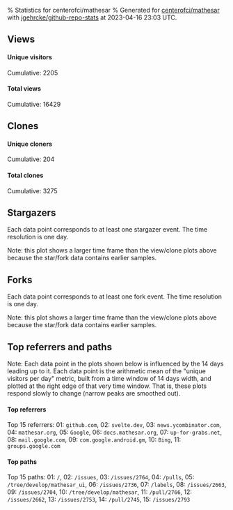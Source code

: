 % Statistics for centerofci/mathesar
% Generated for [centerofci/mathesar](https://github.com/centerofci/mathesar) with [jgehrcke/github-repo-stats](https://github.com/jgehrcke/github-repo-stats) at 2023-04-16 23:03 UTC.


## Views

#### Unique visitors
<div id="chart_views_unique" class="full-width-chart"></div>

Cumulative: 2205

#### Total views
<div id="chart_views_total" class="full-width-chart"></div>

Cumulative: 16429

<div class="pagebreak-for-print"> </div>

## Clones

#### Unique cloners
<div id="chart_clones_unique" class="full-width-chart"></div>

Cumulative: 204

#### Total clones
<div id="chart_clones_total" class="full-width-chart"></div>

Cumulative: 3275



<div class="pagebreak-for-print"> </div>



## Stargazers

Each data point corresponds to at least one stargazer event.
The time resolution is one day.

<div id="chart_stargazers" class="full-width-chart"></div>


Note: this plot shows a larger time frame than the view/clone plots above because the star/fork data contains earlier samples.



## Forks

Each data point corresponds to at least one fork event.
The time resolution is one day.

<div id="chart_forks" class="full-width-chart"></div>


Note: this plot shows a larger time frame than the view/clone plots above because the star/fork data contains earlier samples.



<div class="pagebreak-for-print"> </div>



## Top referrers and paths


Note: Each data point in the plots shown below is influenced by the 14 days
leading up to it. Each data point is the arithmetic mean of the "unique
visitors per day" metric, built from a time window of 14 days width, and
plotted at the right edge of that very time window. That is, these plots
respond slowly to change (narrow peaks are smoothed out).




#### Top referrers


<div id="chart_referrers_top_n_alltime" class="full-width-chart"></div>

Top 15 referrers: 01: `github.com`, 02: `svelte.dev`, 03: `news.ycombinator.com`, 04: `mathesar.org`, 05: `Google`, 06: `docs.mathesar.org`, 07: `up-for-grabs.net`, 08: `mail.google.com`, 09: `com.google.android.gm`, 10: `Bing`, 11: `groups.google.com`





#### Top paths


<div id="chart_paths_top_n_alltime" class="full-width-chart"></div>

Top 15 paths: 01: `/`, 02: `/issues`, 03: `/issues/2764`, 04: `/pulls`, 05: `/tree/develop/mathesar_ui`, 06: `/issues/2736`, 07: `/labels`, 08: `/issues/2663`, 09: `/issues/2704`, 10: `/tree/develop/mathesar`, 11: `/pull/2766`, 12: `/issues/2662`, 13: `/issues/2753`, 14: `/pull/2745`, 15: `/issues/2793`


<script type="text/javascript">
    vegaEmbed('#chart_views_unique', {"$schema": "https://vega.github.io/schema/vega-lite/v4.17.0.json", "config": {"arc": {"fill": "#1b1e23"}, "area": {"fill": "#1b1e23"}, "axisBottom": {"domainColor": "#a9b4c4", "gridColor": "#a9b4c4", "labelColor": "#1b1e23", "labelFont": "relative-mono-11-pitch-pro, Menlo, monospace", "tickColor": "#a9b4c4", "titleColor": "#1b1e23", "titleFont": "relative-mono-11-pitch-pro, Menlo, monospace"}, "axisLeft": {"domainColor": "#a9b4c4", "gridColor": "#a9b4c4", "labelColor": "#1b1e23", "labelFont": "relative-mono-11-pitch-pro, Menlo, monospace", "tickColor": "#a9b4c4", "titleColor": "#1b1e23", "titleFont": "relative-mono-11-pitch-pro, Menlo, monospace"}, "axisX": {"grid": false}, "axisY": {"grid": false, "labelBound": true}, "background": "#FFFFFF", "group": {"fill": "#FFFFFF"}, "header": {"fontWeight": 400, "labelFont": "relative-mono-11-pitch-pro, Menlo, monospace", "titleFont": "relative-mono-11-pitch-pro, Menlo, monospace"}, "legend": {"labelFont": "relative-mono-11-pitch-pro, Menlo, monospace", "symbolSize": 200, "symbolType": "circle", "titleFont": "relative-mono-11-pitch-pro, Menlo, monospace"}, "line": {"color": "#1b1e23", "stroke": "#1b1e23"}, "path": {"stroke": "#1b1e23"}, "point": {"color": "#1b1e23", "cursor": "pointer", "filled": true, "size": 20}, "range": {"category": ["#85a2f7", "#ea9755", "#7eb36a", "#f07071", "#bc85d9", "#e587b6", "#a9b4c4", "#d4c05e", "#64b9c4"]}, "style": {"bar": {"fill": "#1b1e23"}, "text": {"font": "relative-mono-11-pitch-pro, Menlo, monospace", "fontWeight": 400}}, "symbol": {"shape": "circle"}, "title": {"anchor": "start", "font": "relative-mono-11-pitch-pro, Menlo, monospace", "fontWeight": 400}, "trail": {"color": "#1b1e23", "stroke": "#1b1e23"}, "view": {"stroke": null}}, "data": {"name": "data-8782397333a9692bc695a583980081d1"}, "datasets": {"data-8782397333a9692bc695a583980081d1": [{"time": "2023-03-23T00:00:00+00:00", "views_total": 219, "views_unique": 31}, {"time": "2023-03-24T00:00:00+00:00", "views_total": 642, "views_unique": 99}, {"time": "2023-03-25T00:00:00+00:00", "views_total": 608, "views_unique": 78}, {"time": "2023-03-26T00:00:00+00:00", "views_total": 766, "views_unique": 81}, {"time": "2023-03-27T00:00:00+00:00", "views_total": 1313, "views_unique": 162}, {"time": "2023-03-28T00:00:00+00:00", "views_total": 1091, "views_unique": 170}, {"time": "2023-03-29T00:00:00+00:00", "views_total": 1446, "views_unique": 138}, {"time": "2023-03-30T00:00:00+00:00", "views_total": 915, "views_unique": 100}, {"time": "2023-03-31T00:00:00+00:00", "views_total": 627, "views_unique": 86}, {"time": "2023-04-01T00:00:00+00:00", "views_total": 702, "views_unique": 110}, {"time": "2023-04-02T00:00:00+00:00", "views_total": 529, "views_unique": 109}, {"time": "2023-04-03T00:00:00+00:00", "views_total": 749, "views_unique": 130}, {"time": "2023-04-04T00:00:00+00:00", "views_total": 798, "views_unique": 108}, {"time": "2023-04-05T00:00:00+00:00", "views_total": 458, "views_unique": 83}, {"time": "2023-04-06T00:00:00+00:00", "views_total": 572, "views_unique": 81}, {"time": "2023-04-07T00:00:00+00:00", "views_total": 535, "views_unique": 75}, {"time": "2023-04-08T00:00:00+00:00", "views_total": 424, "views_unique": 65}, {"time": "2023-04-09T00:00:00+00:00", "views_total": 368, "views_unique": 61}, {"time": "2023-04-10T00:00:00+00:00", "views_total": 688, "views_unique": 84}, {"time": "2023-04-11T00:00:00+00:00", "views_total": 656, "views_unique": 77}, {"time": "2023-04-12T00:00:00+00:00", "views_total": 587, "views_unique": 65}, {"time": "2023-04-13T00:00:00+00:00", "views_total": 599, "views_unique": 67}, {"time": "2023-04-14T00:00:00+00:00", "views_total": 508, "views_unique": 48}, {"time": "2023-04-15T00:00:00+00:00", "views_total": 472, "views_unique": 42}, {"time": "2023-04-16T00:00:00+00:00", "views_total": 157, "views_unique": 55}]}, "encoding": {"tooltip": [{"field": "views_unique", "format": ".1f", "title": "views (u)", "type": "quantitative"}, {"field": "time", "format": "%B %e, %Y", "title": "date", "type": "temporal"}], "x": {"axis": {"labelAngle": 25}, "field": "time", "scale": {"domain": ["2023-03-23", "2023-04-16"]}, "timeUnit": "yearmonthdate", "title": "date", "type": "temporal"}, "y": {"axis": {"values": [1, 10, 50, 100, 500, 1000, 5000, 10000]}, "field": "views_unique", "scale": {"domain": [0, 187.00000000000003], "type": "symlog", "zero": true}, "title": "unique views per day", "type": "quantitative"}}, "height": 200, "mark": {"point": true, "type": "line"}, "padding": 10, "width": "container"}, {"actions": false, "renderer": "svg"}).catch(console.error);
vegaEmbed('#chart_views_total', {"$schema": "https://vega.github.io/schema/vega-lite/v4.17.0.json", "config": {"arc": {"fill": "#1b1e23"}, "area": {"fill": "#1b1e23"}, "axisBottom": {"domainColor": "#a9b4c4", "gridColor": "#a9b4c4", "labelColor": "#1b1e23", "labelFont": "relative-mono-11-pitch-pro, Menlo, monospace", "tickColor": "#a9b4c4", "titleColor": "#1b1e23", "titleFont": "relative-mono-11-pitch-pro, Menlo, monospace"}, "axisLeft": {"domainColor": "#a9b4c4", "gridColor": "#a9b4c4", "labelColor": "#1b1e23", "labelFont": "relative-mono-11-pitch-pro, Menlo, monospace", "tickColor": "#a9b4c4", "titleColor": "#1b1e23", "titleFont": "relative-mono-11-pitch-pro, Menlo, monospace"}, "axisX": {"grid": false}, "axisY": {"grid": false, "labelBound": true}, "background": "#FFFFFF", "group": {"fill": "#FFFFFF"}, "header": {"fontWeight": 400, "labelFont": "relative-mono-11-pitch-pro, Menlo, monospace", "titleFont": "relative-mono-11-pitch-pro, Menlo, monospace"}, "legend": {"labelFont": "relative-mono-11-pitch-pro, Menlo, monospace", "symbolSize": 200, "symbolType": "circle", "titleFont": "relative-mono-11-pitch-pro, Menlo, monospace"}, "line": {"color": "#1b1e23", "stroke": "#1b1e23"}, "path": {"stroke": "#1b1e23"}, "point": {"color": "#1b1e23", "cursor": "pointer", "filled": true, "size": 20}, "range": {"category": ["#85a2f7", "#ea9755", "#7eb36a", "#f07071", "#bc85d9", "#e587b6", "#a9b4c4", "#d4c05e", "#64b9c4"]}, "style": {"bar": {"fill": "#1b1e23"}, "text": {"font": "relative-mono-11-pitch-pro, Menlo, monospace", "fontWeight": 400}}, "symbol": {"shape": "circle"}, "title": {"anchor": "start", "font": "relative-mono-11-pitch-pro, Menlo, monospace", "fontWeight": 400}, "trail": {"color": "#1b1e23", "stroke": "#1b1e23"}, "view": {"stroke": null}}, "data": {"name": "data-8782397333a9692bc695a583980081d1"}, "datasets": {"data-8782397333a9692bc695a583980081d1": [{"time": "2023-03-23T00:00:00+00:00", "views_total": 219, "views_unique": 31}, {"time": "2023-03-24T00:00:00+00:00", "views_total": 642, "views_unique": 99}, {"time": "2023-03-25T00:00:00+00:00", "views_total": 608, "views_unique": 78}, {"time": "2023-03-26T00:00:00+00:00", "views_total": 766, "views_unique": 81}, {"time": "2023-03-27T00:00:00+00:00", "views_total": 1313, "views_unique": 162}, {"time": "2023-03-28T00:00:00+00:00", "views_total": 1091, "views_unique": 170}, {"time": "2023-03-29T00:00:00+00:00", "views_total": 1446, "views_unique": 138}, {"time": "2023-03-30T00:00:00+00:00", "views_total": 915, "views_unique": 100}, {"time": "2023-03-31T00:00:00+00:00", "views_total": 627, "views_unique": 86}, {"time": "2023-04-01T00:00:00+00:00", "views_total": 702, "views_unique": 110}, {"time": "2023-04-02T00:00:00+00:00", "views_total": 529, "views_unique": 109}, {"time": "2023-04-03T00:00:00+00:00", "views_total": 749, "views_unique": 130}, {"time": "2023-04-04T00:00:00+00:00", "views_total": 798, "views_unique": 108}, {"time": "2023-04-05T00:00:00+00:00", "views_total": 458, "views_unique": 83}, {"time": "2023-04-06T00:00:00+00:00", "views_total": 572, "views_unique": 81}, {"time": "2023-04-07T00:00:00+00:00", "views_total": 535, "views_unique": 75}, {"time": "2023-04-08T00:00:00+00:00", "views_total": 424, "views_unique": 65}, {"time": "2023-04-09T00:00:00+00:00", "views_total": 368, "views_unique": 61}, {"time": "2023-04-10T00:00:00+00:00", "views_total": 688, "views_unique": 84}, {"time": "2023-04-11T00:00:00+00:00", "views_total": 656, "views_unique": 77}, {"time": "2023-04-12T00:00:00+00:00", "views_total": 587, "views_unique": 65}, {"time": "2023-04-13T00:00:00+00:00", "views_total": 599, "views_unique": 67}, {"time": "2023-04-14T00:00:00+00:00", "views_total": 508, "views_unique": 48}, {"time": "2023-04-15T00:00:00+00:00", "views_total": 472, "views_unique": 42}, {"time": "2023-04-16T00:00:00+00:00", "views_total": 157, "views_unique": 55}]}, "encoding": {"tooltip": [{"field": "views_total", "format": ".1f", "title": "views (t)", "type": "quantitative"}, {"field": "time", "format": "%B %e, %Y", "title": "date", "type": "temporal"}], "x": {"axis": {"labelAngle": 25}, "field": "time", "scale": {"domain": ["2023-03-23", "2023-04-16"]}, "timeUnit": "yearmonthdate", "title": "date", "type": "temporal"}, "y": {"axis": {"values": [1, 10, 50, 100, 500, 1000, 5000, 10000]}, "field": "views_total", "scale": {"domain": [0, 1590.6000000000001], "type": "symlog", "zero": true}, "title": "total views per day", "type": "quantitative"}}, "height": 200, "mark": {"point": true, "type": "line"}, "padding": 10, "width": "container"}, {"actions": false, "renderer": "svg"}).catch(console.error);
vegaEmbed('#chart_clones_unique', {"$schema": "https://vega.github.io/schema/vega-lite/v4.17.0.json", "config": {"arc": {"fill": "#1b1e23"}, "area": {"fill": "#1b1e23"}, "axisBottom": {"domainColor": "#a9b4c4", "gridColor": "#a9b4c4", "labelColor": "#1b1e23", "labelFont": "relative-mono-11-pitch-pro, Menlo, monospace", "tickColor": "#a9b4c4", "titleColor": "#1b1e23", "titleFont": "relative-mono-11-pitch-pro, Menlo, monospace"}, "axisLeft": {"domainColor": "#a9b4c4", "gridColor": "#a9b4c4", "labelColor": "#1b1e23", "labelFont": "relative-mono-11-pitch-pro, Menlo, monospace", "tickColor": "#a9b4c4", "titleColor": "#1b1e23", "titleFont": "relative-mono-11-pitch-pro, Menlo, monospace"}, "axisX": {"grid": false}, "axisY": {"grid": false, "labelBound": true}, "background": "#FFFFFF", "group": {"fill": "#FFFFFF"}, "header": {"fontWeight": 400, "labelFont": "relative-mono-11-pitch-pro, Menlo, monospace", "titleFont": "relative-mono-11-pitch-pro, Menlo, monospace"}, "legend": {"labelFont": "relative-mono-11-pitch-pro, Menlo, monospace", "symbolSize": 200, "symbolType": "circle", "titleFont": "relative-mono-11-pitch-pro, Menlo, monospace"}, "line": {"color": "#1b1e23", "stroke": "#1b1e23"}, "path": {"stroke": "#1b1e23"}, "point": {"color": "#1b1e23", "cursor": "pointer", "filled": true, "size": 20}, "range": {"category": ["#85a2f7", "#ea9755", "#7eb36a", "#f07071", "#bc85d9", "#e587b6", "#a9b4c4", "#d4c05e", "#64b9c4"]}, "style": {"bar": {"fill": "#1b1e23"}, "text": {"font": "relative-mono-11-pitch-pro, Menlo, monospace", "fontWeight": 400}}, "symbol": {"shape": "circle"}, "title": {"anchor": "start", "font": "relative-mono-11-pitch-pro, Menlo, monospace", "fontWeight": 400}, "trail": {"color": "#1b1e23", "stroke": "#1b1e23"}, "view": {"stroke": null}}, "data": {"name": "data-73e96383ada1633dbafedaea02d20e78"}, "datasets": {"data-73e96383ada1633dbafedaea02d20e78": [{"clones_total": 47, "clones_unique": 5, "time": "2023-03-23T00:00:00+00:00"}, {"clones_total": 147, "clones_unique": 10, "time": "2023-03-24T00:00:00+00:00"}, {"clones_total": 14, "clones_unique": 5, "time": "2023-03-25T00:00:00+00:00"}, {"clones_total": 121, "clones_unique": 4, "time": "2023-03-26T00:00:00+00:00"}, {"clones_total": 363, "clones_unique": 10, "time": "2023-03-27T00:00:00+00:00"}, {"clones_total": 215, "clones_unique": 10, "time": "2023-03-28T00:00:00+00:00"}, {"clones_total": 258, "clones_unique": 13, "time": "2023-03-29T00:00:00+00:00"}, {"clones_total": 69, "clones_unique": 12, "time": "2023-03-30T00:00:00+00:00"}, {"clones_total": 136, "clones_unique": 7, "time": "2023-03-31T00:00:00+00:00"}, {"clones_total": 57, "clones_unique": 6, "time": "2023-04-01T00:00:00+00:00"}, {"clones_total": 26, "clones_unique": 8, "time": "2023-04-02T00:00:00+00:00"}, {"clones_total": 148, "clones_unique": 11, "time": "2023-04-03T00:00:00+00:00"}, {"clones_total": 79, "clones_unique": 5, "time": "2023-04-04T00:00:00+00:00"}, {"clones_total": 132, "clones_unique": 7, "time": "2023-04-05T00:00:00+00:00"}, {"clones_total": 187, "clones_unique": 10, "time": "2023-04-06T00:00:00+00:00"}, {"clones_total": 160, "clones_unique": 9, "time": "2023-04-07T00:00:00+00:00"}, {"clones_total": 22, "clones_unique": 7, "time": "2023-04-08T00:00:00+00:00"}, {"clones_total": 63, "clones_unique": 7, "time": "2023-04-09T00:00:00+00:00"}, {"clones_total": 168, "clones_unique": 12, "time": "2023-04-10T00:00:00+00:00"}, {"clones_total": 211, "clones_unique": 9, "time": "2023-04-11T00:00:00+00:00"}, {"clones_total": 173, "clones_unique": 7, "time": "2023-04-12T00:00:00+00:00"}, {"clones_total": 174, "clones_unique": 7, "time": "2023-04-13T00:00:00+00:00"}, {"clones_total": 252, "clones_unique": 11, "time": "2023-04-14T00:00:00+00:00"}, {"clones_total": 48, "clones_unique": 7, "time": "2023-04-15T00:00:00+00:00"}, {"clones_total": 5, "clones_unique": 5, "time": "2023-04-16T00:00:00+00:00"}]}, "encoding": {"tooltip": [{"field": "clones_unique", "format": ".1f", "title": "clones (u)", "type": "quantitative"}, {"field": "time", "format": "%B %e, %Y", "title": "date", "type": "temporal"}], "x": {"axis": {"labelAngle": 25}, "field": "time", "scale": {"domain": ["2023-03-23", "2023-04-16"]}, "timeUnit": "yearmonthdate", "title": "date", "type": "temporal"}, "y": {"axis": {}, "field": "clones_unique", "scale": {"domain": [0, 14.3], "type": "linear", "zero": true}, "title": "unique clones per day", "type": "quantitative"}}, "height": 200, "mark": {"point": true, "type": "line"}, "padding": 10, "width": "container"}, {"actions": false, "renderer": "svg"}).catch(console.error);
vegaEmbed('#chart_clones_total', {"$schema": "https://vega.github.io/schema/vega-lite/v4.17.0.json", "config": {"arc": {"fill": "#1b1e23"}, "area": {"fill": "#1b1e23"}, "axisBottom": {"domainColor": "#a9b4c4", "gridColor": "#a9b4c4", "labelColor": "#1b1e23", "labelFont": "relative-mono-11-pitch-pro, Menlo, monospace", "tickColor": "#a9b4c4", "titleColor": "#1b1e23", "titleFont": "relative-mono-11-pitch-pro, Menlo, monospace"}, "axisLeft": {"domainColor": "#a9b4c4", "gridColor": "#a9b4c4", "labelColor": "#1b1e23", "labelFont": "relative-mono-11-pitch-pro, Menlo, monospace", "tickColor": "#a9b4c4", "titleColor": "#1b1e23", "titleFont": "relative-mono-11-pitch-pro, Menlo, monospace"}, "axisX": {"grid": false}, "axisY": {"grid": false, "labelBound": true}, "background": "#FFFFFF", "group": {"fill": "#FFFFFF"}, "header": {"fontWeight": 400, "labelFont": "relative-mono-11-pitch-pro, Menlo, monospace", "titleFont": "relative-mono-11-pitch-pro, Menlo, monospace"}, "legend": {"labelFont": "relative-mono-11-pitch-pro, Menlo, monospace", "symbolSize": 200, "symbolType": "circle", "titleFont": "relative-mono-11-pitch-pro, Menlo, monospace"}, "line": {"color": "#1b1e23", "stroke": "#1b1e23"}, "path": {"stroke": "#1b1e23"}, "point": {"color": "#1b1e23", "cursor": "pointer", "filled": true, "size": 20}, "range": {"category": ["#85a2f7", "#ea9755", "#7eb36a", "#f07071", "#bc85d9", "#e587b6", "#a9b4c4", "#d4c05e", "#64b9c4"]}, "style": {"bar": {"fill": "#1b1e23"}, "text": {"font": "relative-mono-11-pitch-pro, Menlo, monospace", "fontWeight": 400}}, "symbol": {"shape": "circle"}, "title": {"anchor": "start", "font": "relative-mono-11-pitch-pro, Menlo, monospace", "fontWeight": 400}, "trail": {"color": "#1b1e23", "stroke": "#1b1e23"}, "view": {"stroke": null}}, "data": {"name": "data-73e96383ada1633dbafedaea02d20e78"}, "datasets": {"data-73e96383ada1633dbafedaea02d20e78": [{"clones_total": 47, "clones_unique": 5, "time": "2023-03-23T00:00:00+00:00"}, {"clones_total": 147, "clones_unique": 10, "time": "2023-03-24T00:00:00+00:00"}, {"clones_total": 14, "clones_unique": 5, "time": "2023-03-25T00:00:00+00:00"}, {"clones_total": 121, "clones_unique": 4, "time": "2023-03-26T00:00:00+00:00"}, {"clones_total": 363, "clones_unique": 10, "time": "2023-03-27T00:00:00+00:00"}, {"clones_total": 215, "clones_unique": 10, "time": "2023-03-28T00:00:00+00:00"}, {"clones_total": 258, "clones_unique": 13, "time": "2023-03-29T00:00:00+00:00"}, {"clones_total": 69, "clones_unique": 12, "time": "2023-03-30T00:00:00+00:00"}, {"clones_total": 136, "clones_unique": 7, "time": "2023-03-31T00:00:00+00:00"}, {"clones_total": 57, "clones_unique": 6, "time": "2023-04-01T00:00:00+00:00"}, {"clones_total": 26, "clones_unique": 8, "time": "2023-04-02T00:00:00+00:00"}, {"clones_total": 148, "clones_unique": 11, "time": "2023-04-03T00:00:00+00:00"}, {"clones_total": 79, "clones_unique": 5, "time": "2023-04-04T00:00:00+00:00"}, {"clones_total": 132, "clones_unique": 7, "time": "2023-04-05T00:00:00+00:00"}, {"clones_total": 187, "clones_unique": 10, "time": "2023-04-06T00:00:00+00:00"}, {"clones_total": 160, "clones_unique": 9, "time": "2023-04-07T00:00:00+00:00"}, {"clones_total": 22, "clones_unique": 7, "time": "2023-04-08T00:00:00+00:00"}, {"clones_total": 63, "clones_unique": 7, "time": "2023-04-09T00:00:00+00:00"}, {"clones_total": 168, "clones_unique": 12, "time": "2023-04-10T00:00:00+00:00"}, {"clones_total": 211, "clones_unique": 9, "time": "2023-04-11T00:00:00+00:00"}, {"clones_total": 173, "clones_unique": 7, "time": "2023-04-12T00:00:00+00:00"}, {"clones_total": 174, "clones_unique": 7, "time": "2023-04-13T00:00:00+00:00"}, {"clones_total": 252, "clones_unique": 11, "time": "2023-04-14T00:00:00+00:00"}, {"clones_total": 48, "clones_unique": 7, "time": "2023-04-15T00:00:00+00:00"}, {"clones_total": 5, "clones_unique": 5, "time": "2023-04-16T00:00:00+00:00"}]}, "encoding": {"tooltip": [{"field": "clones_total", "format": ".1f", "title": "clones (t)", "type": "quantitative"}, {"field": "time", "format": "%B %e, %Y", "title": "date", "type": "temporal"}], "x": {"axis": {"labelAngle": 25}, "field": "time", "scale": {"domain": ["2023-03-23", "2023-04-16"]}, "timeUnit": "yearmonthdate", "title": "date", "type": "temporal"}, "y": {"axis": {"values": [1, 10, 50, 100, 500, 1000, 5000, 10000]}, "field": "clones_total", "scale": {"domain": [0, 399.3], "type": "symlog", "zero": true}, "title": "total clones per day", "type": "quantitative"}}, "height": 200, "mark": {"point": true, "type": "line"}, "padding": 10, "width": "container"}, {"actions": false, "renderer": "svg"}).catch(console.error);
vegaEmbed('#chart_stargazers', {"$schema": "https://vega.github.io/schema/vega-lite/v4.17.0.json", "config": {"arc": {"fill": "#1b1e23"}, "area": {"fill": "#1b1e23"}, "axisBottom": {"domainColor": "#a9b4c4", "gridColor": "#a9b4c4", "labelColor": "#1b1e23", "labelFont": "relative-mono-11-pitch-pro, Menlo, monospace", "tickColor": "#a9b4c4", "titleColor": "#1b1e23", "titleFont": "relative-mono-11-pitch-pro, Menlo, monospace"}, "axisLeft": {"domainColor": "#a9b4c4", "gridColor": "#a9b4c4", "labelColor": "#1b1e23", "labelFont": "relative-mono-11-pitch-pro, Menlo, monospace", "tickColor": "#a9b4c4", "titleColor": "#1b1e23", "titleFont": "relative-mono-11-pitch-pro, Menlo, monospace"}, "axisX": {"grid": false}, "axisY": {"grid": false}, "background": "#FFFFFF", "group": {"fill": "#FFFFFF"}, "header": {"fontWeight": 400, "labelFont": "relative-mono-11-pitch-pro, Menlo, monospace", "titleFont": "relative-mono-11-pitch-pro, Menlo, monospace"}, "legend": {"labelFont": "relative-mono-11-pitch-pro, Menlo, monospace", "symbolSize": 200, "symbolType": "circle", "titleFont": "relative-mono-11-pitch-pro, Menlo, monospace"}, "line": {"color": "#1b1e23", "stroke": "#1b1e23"}, "path": {"stroke": "#1b1e23"}, "point": {"color": "#1b1e23", "cursor": "pointer", "filled": true, "size": 50}, "range": {"category": ["#85a2f7", "#ea9755", "#7eb36a", "#f07071", "#bc85d9", "#e587b6", "#a9b4c4", "#d4c05e", "#64b9c4"]}, "style": {"bar": {"fill": "#1b1e23"}, "text": {"font": "relative-mono-11-pitch-pro, Menlo, monospace", "fontWeight": 400}}, "symbol": {"shape": "circle"}, "title": {"anchor": "start", "font": "relative-mono-11-pitch-pro, Menlo, monospace", "fontWeight": 400}, "trail": {"color": "#1b1e23", "stroke": "#1b1e23"}, "view": {"stroke": null}}, "data": {"name": "data-5a07bea6d09a11b346d1d43ce71c62ca"}, "datasets": {"data-5a07bea6d09a11b346d1d43ce71c62ca": [{"stars_cumulative": 3.0, "time": "2021-03-18T00:00:00+00:00"}, {"stars_cumulative": 4.0, "time": "2021-04-17T08:00:00+00:00"}, {"stars_cumulative": 6.0, "time": "2021-04-24T22:00:00+00:00"}, {"stars_cumulative": 7.0, "time": "2021-05-02T12:00:00+00:00"}, {"stars_cumulative": 8.0, "time": "2021-05-10T02:00:00+00:00"}, {"stars_cumulative": 9.0, "time": "2021-06-01T20:00:00+00:00"}, {"stars_cumulative": 10.0, "time": "2021-07-24T22:00:00+00:00"}, {"stars_cumulative": 12.0, "time": "2021-08-01T12:00:00+00:00"}, {"stars_cumulative": 14.0, "time": "2021-08-09T02:00:00+00:00"}, {"stars_cumulative": 16.0, "time": "2021-08-16T16:00:00+00:00"}, {"stars_cumulative": 19.0, "time": "2021-08-24T06:00:00+00:00"}, {"stars_cumulative": 21.0, "time": "2021-09-08T10:00:00+00:00"}, {"stars_cumulative": 22.0, "time": "2021-09-16T00:00:00+00:00"}, {"stars_cumulative": 24.0, "time": "2021-09-23T14:00:00+00:00"}, {"stars_cumulative": 27.0, "time": "2021-10-01T04:00:00+00:00"}, {"stars_cumulative": 28.0, "time": "2021-10-08T18:00:00+00:00"}, {"stars_cumulative": 29.0, "time": "2021-10-16T08:00:00+00:00"}, {"stars_cumulative": 30.0, "time": "2021-10-23T22:00:00+00:00"}, {"stars_cumulative": 31.0, "time": "2021-10-31T12:00:00+00:00"}, {"stars_cumulative": 32.0, "time": "2021-11-15T16:00:00+00:00"}, {"stars_cumulative": 33.0, "time": "2021-11-30T20:00:00+00:00"}, {"stars_cumulative": 35.0, "time": "2021-12-08T10:00:00+00:00"}, {"stars_cumulative": 37.0, "time": "2021-12-16T00:00:00+00:00"}, {"stars_cumulative": 39.0, "time": "2021-12-23T14:00:00+00:00"}, {"stars_cumulative": 42.0, "time": "2021-12-31T04:00:00+00:00"}, {"stars_cumulative": 48.0, "time": "2022-01-15T08:00:00+00:00"}, {"stars_cumulative": 49.0, "time": "2022-01-22T22:00:00+00:00"}, {"stars_cumulative": 51.0, "time": "2022-01-30T12:00:00+00:00"}, {"stars_cumulative": 54.0, "time": "2022-02-07T02:00:00+00:00"}, {"stars_cumulative": 55.0, "time": "2022-02-14T16:00:00+00:00"}, {"stars_cumulative": 56.0, "time": "2022-02-22T06:00:00+00:00"}, {"stars_cumulative": 61.0, "time": "2022-03-01T20:00:00+00:00"}, {"stars_cumulative": 66.0, "time": "2022-03-09T10:00:00+00:00"}, {"stars_cumulative": 69.0, "time": "2022-03-17T00:00:00+00:00"}, {"stars_cumulative": 72.0, "time": "2022-03-24T14:00:00+00:00"}, {"stars_cumulative": 74.0, "time": "2022-04-01T04:00:00+00:00"}, {"stars_cumulative": 81.0, "time": "2022-04-08T18:00:00+00:00"}, {"stars_cumulative": 83.0, "time": "2022-04-16T08:00:00+00:00"}, {"stars_cumulative": 85.0, "time": "2022-04-23T22:00:00+00:00"}, {"stars_cumulative": 86.0, "time": "2022-05-01T12:00:00+00:00"}, {"stars_cumulative": 87.0, "time": "2022-05-31T20:00:00+00:00"}, {"stars_cumulative": 88.0, "time": "2022-06-08T10:00:00+00:00"}, {"stars_cumulative": 89.0, "time": "2022-06-16T00:00:00+00:00"}, {"stars_cumulative": 94.0, "time": "2022-07-01T04:00:00+00:00"}, {"stars_cumulative": 96.0, "time": "2022-07-08T18:00:00+00:00"}, {"stars_cumulative": 97.0, "time": "2022-07-16T08:00:00+00:00"}, {"stars_cumulative": 99.0, "time": "2022-07-23T22:00:00+00:00"}, {"stars_cumulative": 100.0, "time": "2022-08-08T02:00:00+00:00"}, {"stars_cumulative": 101.0, "time": "2022-08-23T06:00:00+00:00"}, {"stars_cumulative": 104.0, "time": "2022-08-30T20:00:00+00:00"}, {"stars_cumulative": 105.0, "time": "2022-09-07T10:00:00+00:00"}, {"stars_cumulative": 108.0, "time": "2022-10-07T18:00:00+00:00"}, {"stars_cumulative": 110.0, "time": "2022-10-15T08:00:00+00:00"}, {"stars_cumulative": 111.0, "time": "2022-10-30T12:00:00+00:00"}, {"stars_cumulative": 116.0, "time": "2022-11-07T02:00:00+00:00"}, {"stars_cumulative": 119.0, "time": "2022-11-14T16:00:00+00:00"}, {"stars_cumulative": 122.0, "time": "2022-11-22T06:00:00+00:00"}, {"stars_cumulative": 123.0, "time": "2022-11-29T20:00:00+00:00"}, {"stars_cumulative": 126.0, "time": "2022-12-15T00:00:00+00:00"}, {"stars_cumulative": 146.0, "time": "2022-12-22T14:00:00+00:00"}, {"stars_cumulative": 152.0, "time": "2022-12-30T04:00:00+00:00"}, {"stars_cumulative": 153.0, "time": "2023-01-14T08:00:00+00:00"}, {"stars_cumulative": 160.0, "time": "2023-01-21T22:00:00+00:00"}, {"stars_cumulative": 168.0, "time": "2023-01-29T12:00:00+00:00"}, {"stars_cumulative": 172.0, "time": "2023-02-06T02:00:00+00:00"}, {"stars_cumulative": 179.0, "time": "2023-02-13T16:00:00+00:00"}, {"stars_cumulative": 203.0, "time": "2023-02-21T06:00:00+00:00"}, {"stars_cumulative": 1037.0, "time": "2023-02-28T20:00:00+00:00"}, {"stars_cumulative": 1327.0, "time": "2023-03-08T10:00:00+00:00"}, {"stars_cumulative": 1438.0, "time": "2023-03-16T00:00:00+00:00"}, {"stars_cumulative": 1483.0, "time": "2023-03-23T14:00:00+00:00"}, {"stars_cumulative": 1523.0, "time": "2023-03-31T04:00:00+00:00"}, {"stars_cumulative": 1549.0, "time": "2023-04-07T18:00:00+00:00"}, {"stars_cumulative": 1550.0, "time": "2023-04-15T08:00:00+00:00"}]}, "encoding": {"tooltip": [{"field": "stars_cumulative", "format": "d", "title": "stars", "type": "quantitative"}, {"field": "time", "format": "%B %e, %Y", "title": "date", "type": "temporal"}], "x": {"axis": {"labelAngle": 25}, "field": "time", "scale": {"domain": ["2021-03-18", "2023-04-16"]}, "timeUnit": "yearmonthdate", "title": "date", "type": "temporal"}, "y": {"field": "stars_cumulative", "scale": {"domain": [0, 1705.0000000000002], "zero": true}, "title": "stargazer count (cumulative)", "type": "quantitative"}}, "height": 300, "mark": {"point": true, "type": "line"}, "padding": 10, "width": "container"}, {"actions": false, "renderer": "svg"}).catch(console.error);
vegaEmbed('#chart_forks', {"$schema": "https://vega.github.io/schema/vega-lite/v4.17.0.json", "config": {"arc": {"fill": "#1b1e23"}, "area": {"fill": "#1b1e23"}, "axisBottom": {"domainColor": "#a9b4c4", "gridColor": "#a9b4c4", "labelColor": "#1b1e23", "labelFont": "relative-mono-11-pitch-pro, Menlo, monospace", "tickColor": "#a9b4c4", "titleColor": "#1b1e23", "titleFont": "relative-mono-11-pitch-pro, Menlo, monospace"}, "axisLeft": {"domainColor": "#a9b4c4", "gridColor": "#a9b4c4", "labelColor": "#1b1e23", "labelFont": "relative-mono-11-pitch-pro, Menlo, monospace", "tickColor": "#a9b4c4", "titleColor": "#1b1e23", "titleFont": "relative-mono-11-pitch-pro, Menlo, monospace"}, "axisX": {"grid": false}, "axisY": {"grid": false}, "background": "#FFFFFF", "group": {"fill": "#FFFFFF"}, "header": {"fontWeight": 400, "labelFont": "relative-mono-11-pitch-pro, Menlo, monospace", "titleFont": "relative-mono-11-pitch-pro, Menlo, monospace"}, "legend": {"labelFont": "relative-mono-11-pitch-pro, Menlo, monospace", "symbolSize": 200, "symbolType": "circle", "titleFont": "relative-mono-11-pitch-pro, Menlo, monospace"}, "line": {"color": "#1b1e23", "stroke": "#1b1e23"}, "path": {"stroke": "#1b1e23"}, "point": {"color": "#1b1e23", "cursor": "pointer", "filled": true, "size": 50}, "range": {"category": ["#85a2f7", "#ea9755", "#7eb36a", "#f07071", "#bc85d9", "#e587b6", "#a9b4c4", "#d4c05e", "#64b9c4"]}, "style": {"bar": {"fill": "#1b1e23"}, "text": {"font": "relative-mono-11-pitch-pro, Menlo, monospace", "fontWeight": 400}}, "symbol": {"shape": "circle"}, "title": {"anchor": "start", "font": "relative-mono-11-pitch-pro, Menlo, monospace", "fontWeight": 400}, "trail": {"color": "#1b1e23", "stroke": "#1b1e23"}, "view": {"stroke": null}}, "data": {"name": "data-b89acc13b5d8b809d7086171f2002c4e"}, "datasets": {"data-b89acc13b5d8b809d7086171f2002c4e": [{"forks_cumulative": 1.0, "time": "2021-03-21T00:00:00+00:00"}, {"forks_cumulative": 2.0, "time": "2021-03-28T12:00:00+00:00"}, {"forks_cumulative": 5.0, "time": "2021-07-11T12:00:00+00:00"}, {"forks_cumulative": 6.0, "time": "2021-07-19T00:00:00+00:00"}, {"forks_cumulative": 8.0, "time": "2021-07-26T12:00:00+00:00"}, {"forks_cumulative": 9.0, "time": "2021-08-03T00:00:00+00:00"}, {"forks_cumulative": 11.0, "time": "2021-08-18T00:00:00+00:00"}, {"forks_cumulative": 12.0, "time": "2021-08-25T12:00:00+00:00"}, {"forks_cumulative": 13.0, "time": "2021-09-02T00:00:00+00:00"}, {"forks_cumulative": 15.0, "time": "2021-09-09T12:00:00+00:00"}, {"forks_cumulative": 18.0, "time": "2021-09-24T12:00:00+00:00"}, {"forks_cumulative": 19.0, "time": "2021-10-02T00:00:00+00:00"}, {"forks_cumulative": 22.0, "time": "2021-10-17T00:00:00+00:00"}, {"forks_cumulative": 23.0, "time": "2021-10-24T12:00:00+00:00"}, {"forks_cumulative": 24.0, "time": "2021-11-01T00:00:00+00:00"}, {"forks_cumulative": 25.0, "time": "2021-11-16T00:00:00+00:00"}, {"forks_cumulative": 26.0, "time": "2021-11-23T12:00:00+00:00"}, {"forks_cumulative": 27.0, "time": "2021-12-01T00:00:00+00:00"}, {"forks_cumulative": 28.0, "time": "2021-12-16T00:00:00+00:00"}, {"forks_cumulative": 29.0, "time": "2021-12-31T00:00:00+00:00"}, {"forks_cumulative": 30.0, "time": "2022-01-15T00:00:00+00:00"}, {"forks_cumulative": 31.0, "time": "2022-01-22T12:00:00+00:00"}, {"forks_cumulative": 33.0, "time": "2022-02-14T00:00:00+00:00"}, {"forks_cumulative": 42.0, "time": "2022-03-08T12:00:00+00:00"}, {"forks_cumulative": 47.0, "time": "2022-03-16T00:00:00+00:00"}, {"forks_cumulative": 51.0, "time": "2022-03-23T12:00:00+00:00"}, {"forks_cumulative": 57.0, "time": "2022-03-31T00:00:00+00:00"}, {"forks_cumulative": 61.0, "time": "2022-04-07T12:00:00+00:00"}, {"forks_cumulative": 65.0, "time": "2022-04-15T00:00:00+00:00"}, {"forks_cumulative": 66.0, "time": "2022-04-22T12:00:00+00:00"}, {"forks_cumulative": 67.0, "time": "2022-06-14T00:00:00+00:00"}, {"forks_cumulative": 68.0, "time": "2022-06-21T12:00:00+00:00"}, {"forks_cumulative": 69.0, "time": "2022-06-29T00:00:00+00:00"}, {"forks_cumulative": 71.0, "time": "2022-07-14T00:00:00+00:00"}, {"forks_cumulative": 72.0, "time": "2022-08-20T12:00:00+00:00"}, {"forks_cumulative": 73.0, "time": "2022-08-28T00:00:00+00:00"}, {"forks_cumulative": 75.0, "time": "2022-09-04T12:00:00+00:00"}, {"forks_cumulative": 76.0, "time": "2022-09-12T00:00:00+00:00"}, {"forks_cumulative": 77.0, "time": "2022-09-19T12:00:00+00:00"}, {"forks_cumulative": 78.0, "time": "2022-10-04T12:00:00+00:00"}, {"forks_cumulative": 80.0, "time": "2022-10-12T00:00:00+00:00"}, {"forks_cumulative": 81.0, "time": "2022-10-19T12:00:00+00:00"}, {"forks_cumulative": 85.0, "time": "2022-11-03T12:00:00+00:00"}, {"forks_cumulative": 86.0, "time": "2022-11-11T00:00:00+00:00"}, {"forks_cumulative": 87.0, "time": "2022-11-18T12:00:00+00:00"}, {"forks_cumulative": 88.0, "time": "2022-11-26T00:00:00+00:00"}, {"forks_cumulative": 91.0, "time": "2022-12-03T12:00:00+00:00"}, {"forks_cumulative": 94.0, "time": "2022-12-18T12:00:00+00:00"}, {"forks_cumulative": 96.0, "time": "2022-12-26T00:00:00+00:00"}, {"forks_cumulative": 97.0, "time": "2023-01-02T12:00:00+00:00"}, {"forks_cumulative": 98.0, "time": "2023-01-10T00:00:00+00:00"}, {"forks_cumulative": 105.0, "time": "2023-01-17T12:00:00+00:00"}, {"forks_cumulative": 107.0, "time": "2023-01-25T00:00:00+00:00"}, {"forks_cumulative": 113.0, "time": "2023-02-01T12:00:00+00:00"}, {"forks_cumulative": 118.0, "time": "2023-02-09T00:00:00+00:00"}, {"forks_cumulative": 125.0, "time": "2023-02-16T12:00:00+00:00"}, {"forks_cumulative": 147.0, "time": "2023-02-24T00:00:00+00:00"}, {"forks_cumulative": 165.0, "time": "2023-03-03T12:00:00+00:00"}, {"forks_cumulative": 179.0, "time": "2023-03-11T00:00:00+00:00"}, {"forks_cumulative": 193.0, "time": "2023-03-18T12:00:00+00:00"}, {"forks_cumulative": 209.0, "time": "2023-03-26T00:00:00+00:00"}, {"forks_cumulative": 216.0, "time": "2023-04-02T12:00:00+00:00"}, {"forks_cumulative": 220.0, "time": "2023-04-10T00:00:00+00:00"}]}, "encoding": {"tooltip": [{"field": "forks_cumulative", "format": "d", "title": "forks", "type": "quantitative"}, {"field": "time", "format": "%B %e, %Y", "title": "date", "type": "temporal"}], "x": {"axis": {"labelAngle": 25}, "field": "time", "scale": {"domain": ["2021-03-18", "2023-04-16"]}, "timeUnit": "yearmonthdate", "title": "date", "type": "temporal"}, "y": {"field": "forks_cumulative", "scale": {"domain": [0, 242.00000000000003], "zero": true}, "title": "fork count (cumulative)", "type": "quantitative"}}, "height": 300, "mark": {"point": true, "type": "line"}, "padding": 10, "width": "container"}, {"actions": false, "renderer": "svg"}).catch(console.error);
vegaEmbed('#chart_referrers_top_n_alltime', {"$schema": "https://vega.github.io/schema/vega-lite/v4.17.0.json", "config": {"arc": {"fill": "#1b1e23"}, "area": {"fill": "#1b1e23"}, "axisBottom": {"domainColor": "#a9b4c4", "gridColor": "#a9b4c4", "labelColor": "#1b1e23", "labelFont": "relative-mono-11-pitch-pro, Menlo, monospace", "tickColor": "#a9b4c4", "titleColor": "#1b1e23", "titleFont": "relative-mono-11-pitch-pro, Menlo, monospace"}, "axisLeft": {"domainColor": "#a9b4c4", "gridColor": "#a9b4c4", "labelColor": "#1b1e23", "labelFont": "relative-mono-11-pitch-pro, Menlo, monospace", "tickColor": "#a9b4c4", "titleColor": "#1b1e23", "titleFont": "relative-mono-11-pitch-pro, Menlo, monospace"}, "axisX": {"grid": false}, "axisY": {"grid": false}, "background": "#FFFFFF", "group": {"fill": "#FFFFFF"}, "header": {"fontWeight": 400, "labelFont": "relative-mono-11-pitch-pro, Menlo, monospace", "titleFont": "relative-mono-11-pitch-pro, Menlo, monospace"}, "legend": {"labelFont": "relative-mono-11-pitch-pro, Menlo, monospace", "symbolSize": 200, "symbolType": "circle", "titleFont": "relative-mono-11-pitch-pro, Menlo, monospace"}, "line": {"color": "#1b1e23", "stroke": "#1b1e23"}, "path": {"stroke": "#1b1e23"}, "point": {"color": "#1b1e23", "cursor": "pointer", "filled": true, "size": 30}, "range": {"category": ["#85a2f7", "#ea9755", "#7eb36a", "#f07071", "#bc85d9", "#e587b6", "#a9b4c4", "#d4c05e", "#64b9c4"]}, "style": {"bar": {"fill": "#1b1e23"}, "text": {"font": "relative-mono-11-pitch-pro, Menlo, monospace", "fontWeight": 400}}, "symbol": {"shape": "circle"}, "title": {"anchor": "start", "font": "relative-mono-11-pitch-pro, Menlo, monospace", "fontWeight": 400}, "trail": {"color": "#1b1e23", "stroke": "#1b1e23"}, "view": {"stroke": null}}, "data": {"name": "data-8c679a216d54918cc9b53b5abc136b7e"}, "datasets": {"data-8c679a216d54918cc9b53b5abc136b7e": [{"referrer": "github.com", "time": "2023-04-06T00:00:00+00:00", "views_unique": 156, "views_unique_norm": 11.142857142857142}, {"referrer": "github.com", "time": "2023-04-07T00:00:00+00:00", "views_unique": 155, "views_unique_norm": 11.071428571428571}, {"referrer": "github.com", "time": "2023-04-08T00:00:00+00:00", "views_unique": 155, "views_unique_norm": 11.071428571428571}, {"referrer": "github.com", "time": "2023-04-09T00:00:00+00:00", "views_unique": 157, "views_unique_norm": 11.214285714285714}, {"referrer": "github.com", "time": "2023-04-10T00:00:00+00:00", "views_unique": 153, "views_unique_norm": 10.928571428571429}, {"referrer": "github.com", "time": "2023-04-11T00:00:00+00:00", "views_unique": 150, "views_unique_norm": 10.714285714285714}, {"referrer": "github.com", "time": "2023-04-12T00:00:00+00:00", "views_unique": 145, "views_unique_norm": 10.357142857142858}, {"referrer": "github.com", "time": "2023-04-13T00:00:00+00:00", "views_unique": 142, "views_unique_norm": 10.142857142857142}, {"referrer": "github.com", "time": "2023-04-14T00:00:00+00:00", "views_unique": 139, "views_unique_norm": 9.928571428571429}, {"referrer": "github.com", "time": "2023-04-15T00:00:00+00:00", "views_unique": 132, "views_unique_norm": 9.428571428571429}, {"referrer": "github.com", "time": "2023-04-16T00:00:00+00:00", "views_unique": 124, "views_unique_norm": 8.857142857142858}, {"referrer": "svelte.dev", "time": "2023-04-06T00:00:00+00:00", "views_unique": 80, "views_unique_norm": 5.714285714285714}, {"referrer": "svelte.dev", "time": "2023-04-07T00:00:00+00:00", "views_unique": 90, "views_unique_norm": 6.428571428571429}, {"referrer": "svelte.dev", "time": "2023-04-08T00:00:00+00:00", "views_unique": 102, "views_unique_norm": 7.285714285714286}, {"referrer": "svelte.dev", "time": "2023-04-09T00:00:00+00:00", "views_unique": 110, "views_unique_norm": 7.857142857142857}, {"referrer": "svelte.dev", "time": "2023-04-10T00:00:00+00:00", "views_unique": 117, "views_unique_norm": 8.357142857142858}, {"referrer": "svelte.dev", "time": "2023-04-11T00:00:00+00:00", "views_unique": 125, "views_unique_norm": 8.928571428571429}, {"referrer": "svelte.dev", "time": "2023-04-12T00:00:00+00:00", "views_unique": 129, "views_unique_norm": 9.214285714285714}, {"referrer": "svelte.dev", "time": "2023-04-13T00:00:00+00:00", "views_unique": 136, "views_unique_norm": 9.714285714285714}, {"referrer": "svelte.dev", "time": "2023-04-14T00:00:00+00:00", "views_unique": 142, "views_unique_norm": 10.142857142857142}, {"referrer": "svelte.dev", "time": "2023-04-15T00:00:00+00:00", "views_unique": 134, "views_unique_norm": 9.571428571428571}, {"referrer": "svelte.dev", "time": "2023-04-16T00:00:00+00:00", "views_unique": 116, "views_unique_norm": 8.285714285714286}, {"referrer": "news.ycombinator.com", "time": "2023-04-06T00:00:00+00:00", "views_unique": 117, "views_unique_norm": 8.357142857142858}, {"referrer": "news.ycombinator.com", "time": "2023-04-07T00:00:00+00:00", "views_unique": 117, "views_unique_norm": 8.357142857142858}, {"referrer": "news.ycombinator.com", "time": "2023-04-08T00:00:00+00:00", "views_unique": 120, "views_unique_norm": 8.571428571428571}, {"referrer": "news.ycombinator.com", "time": "2023-04-09T00:00:00+00:00", "views_unique": 120, "views_unique_norm": 8.571428571428571}, {"referrer": "news.ycombinator.com", "time": "2023-04-10T00:00:00+00:00", "views_unique": 79, "views_unique_norm": 5.642857142857143}, {"referrer": "news.ycombinator.com", "time": "2023-04-11T00:00:00+00:00", "views_unique": 68, "views_unique_norm": 4.857142857142857}, {"referrer": "news.ycombinator.com", "time": "2023-04-12T00:00:00+00:00", "views_unique": 61, "views_unique_norm": 4.357142857142857}, {"referrer": "news.ycombinator.com", "time": "2023-04-13T00:00:00+00:00", "views_unique": 60, "views_unique_norm": 4.285714285714286}, {"referrer": "news.ycombinator.com", "time": "2023-04-14T00:00:00+00:00", "views_unique": 52, "views_unique_norm": 3.7142857142857144}, {"referrer": "news.ycombinator.com", "time": "2023-04-15T00:00:00+00:00", "views_unique": 40, "views_unique_norm": 2.857142857142857}, {"referrer": "news.ycombinator.com", "time": "2023-04-16T00:00:00+00:00", "views_unique": 38, "views_unique_norm": 2.7142857142857144}, {"referrer": "mathesar.org", "time": "2023-04-06T00:00:00+00:00", "views_unique": 117, "views_unique_norm": 8.357142857142858}, {"referrer": "mathesar.org", "time": "2023-04-07T00:00:00+00:00", "views_unique": 116, "views_unique_norm": 8.285714285714286}, {"referrer": "mathesar.org", "time": "2023-04-08T00:00:00+00:00", "views_unique": 116, "views_unique_norm": 8.285714285714286}, {"referrer": "mathesar.org", "time": "2023-04-09T00:00:00+00:00", "views_unique": 111, "views_unique_norm": 7.928571428571429}, {"referrer": "mathesar.org", "time": "2023-04-10T00:00:00+00:00", "views_unique": 110, "views_unique_norm": 7.857142857142857}, {"referrer": "mathesar.org", "time": "2023-04-11T00:00:00+00:00", "views_unique": 100, "views_unique_norm": 7.142857142857143}, {"referrer": "mathesar.org", "time": "2023-04-12T00:00:00+00:00", "views_unique": 94, "views_unique_norm": 6.714285714285714}, {"referrer": "mathesar.org", "time": "2023-04-13T00:00:00+00:00", "views_unique": 88, "views_unique_norm": 6.285714285714286}, {"referrer": "mathesar.org", "time": "2023-04-14T00:00:00+00:00", "views_unique": 81, "views_unique_norm": 5.785714285714286}, {"referrer": "mathesar.org", "time": "2023-04-15T00:00:00+00:00", "views_unique": 82, "views_unique_norm": 5.857142857142857}, {"referrer": "mathesar.org", "time": "2023-04-16T00:00:00+00:00", "views_unique": 76, "views_unique_norm": 5.428571428571429}, {"referrer": "Google", "time": "2023-04-06T00:00:00+00:00", "views_unique": 110, "views_unique_norm": 7.857142857142857}, {"referrer": "Google", "time": "2023-04-07T00:00:00+00:00", "views_unique": 109, "views_unique_norm": 7.785714285714286}, {"referrer": "Google", "time": "2023-04-08T00:00:00+00:00", "views_unique": 108, "views_unique_norm": 7.714285714285714}, {"referrer": "Google", "time": "2023-04-09T00:00:00+00:00", "views_unique": 104, "views_unique_norm": 7.428571428571429}, {"referrer": "Google", "time": "2023-04-10T00:00:00+00:00", "views_unique": 98, "views_unique_norm": 7.0}, {"referrer": "Google", "time": "2023-04-11T00:00:00+00:00", "views_unique": 99, "views_unique_norm": 7.071428571428571}, {"referrer": "Google", "time": "2023-04-12T00:00:00+00:00", "views_unique": 96, "views_unique_norm": 6.857142857142857}, {"referrer": "Google", "time": "2023-04-13T00:00:00+00:00", "views_unique": 91, "views_unique_norm": 6.5}, {"referrer": "Google", "time": "2023-04-14T00:00:00+00:00", "views_unique": 88, "views_unique_norm": 6.285714285714286}, {"referrer": "Google", "time": "2023-04-15T00:00:00+00:00", "views_unique": 82, "views_unique_norm": 5.857142857142857}, {"referrer": "Google", "time": "2023-04-16T00:00:00+00:00", "views_unique": 77, "views_unique_norm": 5.5}, {"referrer": "docs.mathesar.org", "time": "2023-04-06T00:00:00+00:00", "views_unique": 58, "views_unique_norm": 4.142857142857143}, {"referrer": "docs.mathesar.org", "time": "2023-04-07T00:00:00+00:00", "views_unique": 55, "views_unique_norm": 3.9285714285714284}, {"referrer": "docs.mathesar.org", "time": "2023-04-08T00:00:00+00:00", "views_unique": 55, "views_unique_norm": 3.9285714285714284}, {"referrer": "docs.mathesar.org", "time": "2023-04-09T00:00:00+00:00", "views_unique": 50, "views_unique_norm": 3.5714285714285716}, {"referrer": "docs.mathesar.org", "time": "2023-04-10T00:00:00+00:00", "views_unique": 48, "views_unique_norm": 3.4285714285714284}, {"referrer": "docs.mathesar.org", "time": "2023-04-11T00:00:00+00:00", "views_unique": 46, "views_unique_norm": 3.2857142857142856}, {"referrer": "docs.mathesar.org", "time": "2023-04-12T00:00:00+00:00", "views_unique": 44, "views_unique_norm": 3.142857142857143}, {"referrer": "docs.mathesar.org", "time": "2023-04-13T00:00:00+00:00", "views_unique": 42, "views_unique_norm": 3.0}, {"referrer": "docs.mathesar.org", "time": "2023-04-14T00:00:00+00:00", "views_unique": 42, "views_unique_norm": 3.0}, {"referrer": "docs.mathesar.org", "time": "2023-04-15T00:00:00+00:00", "views_unique": 39, "views_unique_norm": 2.7857142857142856}, {"referrer": "docs.mathesar.org", "time": "2023-04-16T00:00:00+00:00", "views_unique": 38, "views_unique_norm": 2.7142857142857144}, {"referrer": "up-for-grabs.net", "time": "2023-04-06T00:00:00+00:00", "views_unique": 11, "views_unique_norm": 0.7857142857142857}, {"referrer": "up-for-grabs.net", "time": "2023-04-07T00:00:00+00:00", "views_unique": 11, "views_unique_norm": 0.7857142857142857}, {"referrer": "up-for-grabs.net", "time": "2023-04-08T00:00:00+00:00", "views_unique": 10, "views_unique_norm": 0.7142857142857143}, {"referrer": "up-for-grabs.net", "time": "2023-04-09T00:00:00+00:00", "views_unique": 10, "views_unique_norm": 0.7142857142857143}, {"referrer": "up-for-grabs.net", "time": "2023-04-10T00:00:00+00:00", "views_unique": 10, "views_unique_norm": 0.7142857142857143}, {"referrer": "up-for-grabs.net", "time": "2023-04-11T00:00:00+00:00", "views_unique": 12, "views_unique_norm": 0.8571428571428571}, {"referrer": "up-for-grabs.net", "time": "2023-04-12T00:00:00+00:00", "views_unique": 14, "views_unique_norm": 1.0}, {"referrer": "up-for-grabs.net", "time": "2023-04-13T00:00:00+00:00", "views_unique": 13, "views_unique_norm": 0.9285714285714286}, {"referrer": "up-for-grabs.net", "time": "2023-04-14T00:00:00+00:00", "views_unique": 13, "views_unique_norm": 0.9285714285714286}, {"referrer": "up-for-grabs.net", "time": "2023-04-15T00:00:00+00:00", "views_unique": 13, "views_unique_norm": 0.9285714285714286}, {"referrer": "up-for-grabs.net", "time": "2023-04-16T00:00:00+00:00", "views_unique": 14, "views_unique_norm": 1.0}]}, "encoding": {"color": {"field": "referrer", "legend": {"direction": "vertical", "orient": "top", "title": "Legend:"}, "sort": {"field": "order"}, "type": "nominal"}, "tooltip": [{"field": "referrer", "type": "nominal"}, {"field": "views_unique_norm", "format": ".2f", "title": "views (14d mean)", "type": "quantitative"}, {"field": "time", "format": "%B %e, %Y", "title": "date", "type": "temporal"}], "x": {"axis": {"labelAngle": 25}, "field": "time", "scale": {"domain": ["2023-03-23", "2023-04-16"]}, "timeUnit": "yearmonthdate", "title": "date", "type": "temporal"}, "y": {"field": "views_unique_norm", "scale": {"domain": [0, 12.335714285714285], "type": "symlog", "zero": true}, "title": "unique visitors per day (mean from last 14 days)", "type": "quantitative"}}, "height": 300, "mark": {"point": true, "type": "line"}, "padding": 10, "width": "container"}, {"actions": false, "renderer": "svg"}).catch(console.error);
vegaEmbed('#chart_paths_top_n_alltime', {"$schema": "https://vega.github.io/schema/vega-lite/v4.17.0.json", "config": {"arc": {"fill": "#1b1e23"}, "area": {"fill": "#1b1e23"}, "axisBottom": {"domainColor": "#a9b4c4", "gridColor": "#a9b4c4", "labelColor": "#1b1e23", "labelFont": "relative-mono-11-pitch-pro, Menlo, monospace", "tickColor": "#a9b4c4", "titleColor": "#1b1e23", "titleFont": "relative-mono-11-pitch-pro, Menlo, monospace"}, "axisLeft": {"domainColor": "#a9b4c4", "gridColor": "#a9b4c4", "labelColor": "#1b1e23", "labelFont": "relative-mono-11-pitch-pro, Menlo, monospace", "tickColor": "#a9b4c4", "titleColor": "#1b1e23", "titleFont": "relative-mono-11-pitch-pro, Menlo, monospace"}, "axisX": {"grid": false}, "axisY": {"grid": false}, "background": "#FFFFFF", "group": {"fill": "#FFFFFF"}, "header": {"fontWeight": 400, "labelFont": "relative-mono-11-pitch-pro, Menlo, monospace", "titleFont": "relative-mono-11-pitch-pro, Menlo, monospace"}, "legend": {"labelFont": "relative-mono-11-pitch-pro, Menlo, monospace", "symbolSize": 200, "symbolType": "circle", "titleFont": "relative-mono-11-pitch-pro, Menlo, monospace"}, "line": {"color": "#1b1e23", "stroke": "#1b1e23"}, "path": {"stroke": "#1b1e23"}, "point": {"color": "#1b1e23", "cursor": "pointer", "filled": true, "size": 30}, "range": {"category": ["#85a2f7", "#ea9755", "#7eb36a", "#f07071", "#bc85d9", "#e587b6", "#a9b4c4", "#d4c05e", "#64b9c4"]}, "style": {"bar": {"fill": "#1b1e23"}, "text": {"font": "relative-mono-11-pitch-pro, Menlo, monospace", "fontWeight": 400}}, "symbol": {"shape": "circle"}, "title": {"anchor": "start", "font": "relative-mono-11-pitch-pro, Menlo, monospace", "fontWeight": 400}, "trail": {"color": "#1b1e23", "stroke": "#1b1e23"}, "view": {"stroke": null}}, "data": {"name": "data-62046ac63e503884c03cadb31b5b0d5d"}, "datasets": {"data-62046ac63e503884c03cadb31b5b0d5d": [{"path": "/", "time": "2023-04-06T00:00:00+00:00", "views_unique": 893.0, "views_unique_norm": 63.785714285714285}, {"path": "/", "time": "2023-04-07T00:00:00+00:00", "views_unique": 887.0, "views_unique_norm": 63.357142857142854}, {"path": "/", "time": "2023-04-08T00:00:00+00:00", "views_unique": 874.0, "views_unique_norm": 62.42857142857143}, {"path": "/", "time": "2023-04-09T00:00:00+00:00", "views_unique": 885.0, "views_unique_norm": 63.214285714285715}, {"path": "/", "time": "2023-04-10T00:00:00+00:00", "views_unique": 835.0, "views_unique_norm": 59.642857142857146}, {"path": "/", "time": "2023-04-11T00:00:00+00:00", "views_unique": 764.0, "views_unique_norm": 54.57142857142857}, {"path": "/", "time": "2023-04-12T00:00:00+00:00", "views_unique": 708.0, "views_unique_norm": 50.57142857142857}, {"path": "/", "time": "2023-04-13T00:00:00+00:00", "views_unique": 681.0, "views_unique_norm": 48.642857142857146}, {"path": "/", "time": "2023-04-14T00:00:00+00:00", "views_unique": 661.0, "views_unique_norm": 47.214285714285715}, {"path": "/", "time": "2023-04-15T00:00:00+00:00", "views_unique": 614.0, "views_unique_norm": 43.857142857142854}, {"path": "/", "time": "2023-04-16T00:00:00+00:00", "views_unique": 571.0, "views_unique_norm": 40.785714285714285}, {"path": "/issues", "time": "2023-04-06T00:00:00+00:00", "views_unique": 201.0, "views_unique_norm": 14.357142857142858}, {"path": "/issues", "time": "2023-04-07T00:00:00+00:00", "views_unique": 196.0, "views_unique_norm": 14.0}, {"path": "/issues", "time": "2023-04-08T00:00:00+00:00", "views_unique": 196.0, "views_unique_norm": 14.0}, {"path": "/issues", "time": "2023-04-09T00:00:00+00:00", "views_unique": 196.0, "views_unique_norm": 14.0}, {"path": "/issues", "time": "2023-04-10T00:00:00+00:00", "views_unique": 187.0, "views_unique_norm": 13.357142857142858}, {"path": "/issues", "time": "2023-04-11T00:00:00+00:00", "views_unique": 184.0, "views_unique_norm": 13.142857142857142}, {"path": "/issues", "time": "2023-04-12T00:00:00+00:00", "views_unique": 182.0, "views_unique_norm": 13.0}, {"path": "/issues", "time": "2023-04-13T00:00:00+00:00", "views_unique": 167.0, "views_unique_norm": 11.928571428571429}, {"path": "/issues", "time": "2023-04-14T00:00:00+00:00", "views_unique": 165.0, "views_unique_norm": 11.785714285714286}, {"path": "/issues", "time": "2023-04-15T00:00:00+00:00", "views_unique": 156.0, "views_unique_norm": 11.142857142857142}, {"path": "/issues", "time": "2023-04-16T00:00:00+00:00", "views_unique": 146.0, "views_unique_norm": 10.428571428571429}, {"path": "/issues/2764", "time": "2023-04-06T00:00:00+00:00", "views_unique": 70.0, "views_unique_norm": 5.0}, {"path": "/issues/2764", "time": "2023-04-07T00:00:00+00:00", "views_unique": 70.0, "views_unique_norm": 5.0}, {"path": "/issues/2764", "time": "2023-04-08T00:00:00+00:00", "views_unique": 75.0, "views_unique_norm": 5.357142857142857}, {"path": "/issues/2764", "time": "2023-04-09T00:00:00+00:00", "views_unique": 78.0, "views_unique_norm": 5.571428571428571}, {"path": "/issues/2764", "time": "2023-04-10T00:00:00+00:00", "views_unique": 78.0, "views_unique_norm": 5.571428571428571}, {"path": "/issues/2764", "time": "2023-04-11T00:00:00+00:00", "views_unique": 79.0, "views_unique_norm": 5.642857142857143}, {"path": "/issues/2764", "time": "2023-04-12T00:00:00+00:00", "views_unique": 69.0, "views_unique_norm": 4.928571428571429}, {"path": "/issues/2764", "time": "2023-04-13T00:00:00+00:00", "views_unique": 65.0, "views_unique_norm": 4.642857142857143}, {"path": "/issues/2764", "time": "2023-04-14T00:00:00+00:00", "views_unique": 61.0, "views_unique_norm": 4.357142857142857}, {"path": "/issues/2764", "time": "2023-04-15T00:00:00+00:00", "views_unique": 56.0, "views_unique_norm": 4.0}, {"path": "/issues/2764", "time": "2023-04-16T00:00:00+00:00", "views_unique": 44.0, "views_unique_norm": 3.142857142857143}, {"path": "/pulls", "time": "2023-04-06T00:00:00+00:00", "views_unique": 71.0, "views_unique_norm": 5.071428571428571}, {"path": "/pulls", "time": "2023-04-07T00:00:00+00:00", "views_unique": 70.0, "views_unique_norm": 5.0}, {"path": "/pulls", "time": "2023-04-08T00:00:00+00:00", "views_unique": 68.0, "views_unique_norm": 4.857142857142857}, {"path": "/pulls", "time": "2023-04-09T00:00:00+00:00", "views_unique": 65.0, "views_unique_norm": 4.642857142857143}, {"path": "/pulls", "time": "2023-04-10T00:00:00+00:00", "views_unique": 63.0, "views_unique_norm": 4.5}, {"path": "/pulls", "time": "2023-04-11T00:00:00+00:00", "views_unique": 63.0, "views_unique_norm": 4.5}, {"path": "/pulls", "time": "2023-04-12T00:00:00+00:00", "views_unique": 57.0, "views_unique_norm": 4.071428571428571}, {"path": "/pulls", "time": "2023-04-13T00:00:00+00:00", "views_unique": 58.0, "views_unique_norm": 4.142857142857143}, {"path": "/pulls", "time": "2023-04-14T00:00:00+00:00", "views_unique": 56.0, "views_unique_norm": 4.0}, {"path": "/pulls", "time": "2023-04-15T00:00:00+00:00", "views_unique": 50.0, "views_unique_norm": 3.5714285714285716}, {"path": "/pulls", "time": "2023-04-16T00:00:00+00:00", "views_unique": 49.0, "views_unique_norm": 3.5}, {"path": "/tree/develop/mathesar_ui", "time": "2023-04-06T00:00:00+00:00", "views_unique": 54.0, "views_unique_norm": 3.857142857142857}, {"path": "/tree/develop/mathesar_ui", "time": "2023-04-07T00:00:00+00:00", "views_unique": 53.0, "views_unique_norm": 3.7857142857142856}, {"path": "/tree/develop/mathesar_ui", "time": "2023-04-08T00:00:00+00:00", "views_unique": 53.0, "views_unique_norm": 3.7857142857142856}, {"path": "/tree/develop/mathesar_ui", "time": "2023-04-09T00:00:00+00:00", "views_unique": 53.0, "views_unique_norm": 3.7857142857142856}, {"path": "/tree/develop/mathesar_ui", "time": "2023-04-10T00:00:00+00:00", "views_unique": 47.0, "views_unique_norm": 3.357142857142857}, {"path": "/tree/develop/mathesar_ui", "time": "2023-04-11T00:00:00+00:00", "views_unique": 39.0, "views_unique_norm": 2.7857142857142856}, {"path": "/tree/develop/mathesar_ui", "time": "2023-04-12T00:00:00+00:00", "views_unique": 32.0, "views_unique_norm": 2.2857142857142856}, {"path": "/tree/develop/mathesar_ui", "time": "2023-04-13T00:00:00+00:00", "views_unique": 30.0, "views_unique_norm": 2.142857142857143}, {"path": "/tree/develop/mathesar_ui", "time": "2023-04-14T00:00:00+00:00", "views_unique": null, "views_unique_norm": null}, {"path": "/tree/develop/mathesar_ui", "time": "2023-04-15T00:00:00+00:00", "views_unique": 28.0, "views_unique_norm": 2.0}, {"path": "/tree/develop/mathesar_ui", "time": "2023-04-16T00:00:00+00:00", "views_unique": null, "views_unique_norm": null}, {"path": "/issues/2736", "time": "2023-04-06T00:00:00+00:00", "views_unique": 52.0, "views_unique_norm": 3.7142857142857144}, {"path": "/issues/2736", "time": "2023-04-07T00:00:00+00:00", "views_unique": null, "views_unique_norm": null}, {"path": "/issues/2736", "time": "2023-04-08T00:00:00+00:00", "views_unique": null, "views_unique_norm": null}, {"path": "/issues/2736", "time": "2023-04-09T00:00:00+00:00", "views_unique": null, "views_unique_norm": null}, {"path": "/issues/2736", "time": "2023-04-10T00:00:00+00:00", "views_unique": null, "views_unique_norm": null}, {"path": "/issues/2736", "time": "2023-04-11T00:00:00+00:00", "views_unique": null, "views_unique_norm": null}, {"path": "/issues/2736", "time": "2023-04-12T00:00:00+00:00", "views_unique": null, "views_unique_norm": null}, {"path": "/issues/2736", "time": "2023-04-13T00:00:00+00:00", "views_unique": null, "views_unique_norm": null}, {"path": "/issues/2736", "time": "2023-04-14T00:00:00+00:00", "views_unique": null, "views_unique_norm": null}, {"path": "/issues/2736", "time": "2023-04-15T00:00:00+00:00", "views_unique": null, "views_unique_norm": null}, {"path": "/issues/2736", "time": "2023-04-16T00:00:00+00:00", "views_unique": null, "views_unique_norm": null}, {"path": "/labels", "time": "2023-04-06T00:00:00+00:00", "views_unique": 45.0, "views_unique_norm": 3.2142857142857144}, {"path": "/labels", "time": "2023-04-07T00:00:00+00:00", "views_unique": 44.0, "views_unique_norm": 3.142857142857143}, {"path": "/labels", "time": "2023-04-08T00:00:00+00:00", "views_unique": 44.0, "views_unique_norm": 3.142857142857143}, {"path": "/labels", "time": "2023-04-09T00:00:00+00:00", "views_unique": 44.0, "views_unique_norm": 3.142857142857143}, {"path": "/labels", "time": "2023-04-10T00:00:00+00:00", "views_unique": 44.0, "views_unique_norm": 3.142857142857143}, {"path": "/labels", "time": "2023-04-11T00:00:00+00:00", "views_unique": 40.0, "views_unique_norm": 2.857142857142857}, {"path": "/labels", "time": "2023-04-12T00:00:00+00:00", "views_unique": 34.0, "views_unique_norm": 2.4285714285714284}, {"path": "/labels", "time": "2023-04-13T00:00:00+00:00", "views_unique": 30.0, "views_unique_norm": 2.142857142857143}, {"path": "/labels", "time": "2023-04-14T00:00:00+00:00", "views_unique": 34.0, "views_unique_norm": 2.4285714285714284}, {"path": "/labels", "time": "2023-04-15T00:00:00+00:00", "views_unique": 31.0, "views_unique_norm": 2.2142857142857144}, {"path": "/labels", "time": "2023-04-16T00:00:00+00:00", "views_unique": 30.0, "views_unique_norm": 2.142857142857143}]}, "encoding": {"color": {"field": "path", "legend": {"direction": "vertical", "orient": "top", "title": "Legend:"}, "sort": {"field": "order"}, "type": "nominal"}, "tooltip": [{"field": "path", "type": "nominal"}, {"field": "views_unique_norm", "format": ".2f", "title": "views (14d mean)", "type": "quantitative"}, {"field": "time", "format": "%B %e, %Y", "title": "date", "type": "temporal"}], "x": {"axis": {"labelAngle": 25}, "field": "time", "scale": {"domain": ["2023-03-23", "2023-04-16"]}, "timeUnit": "yearmonthdate", "title": "date", "type": "temporal"}, "y": {"field": "views_unique_norm", "scale": {"domain": [0, 70.16428571428573], "type": "symlog", "zero": true}, "title": "unique visitors per day (mean from last 14 days)", "type": "quantitative"}}, "height": 300, "mark": {"point": true, "type": "line"}, "padding": 10, "width": "container"}, {"actions": false, "renderer": "svg"}).catch(console.error);
    </script>